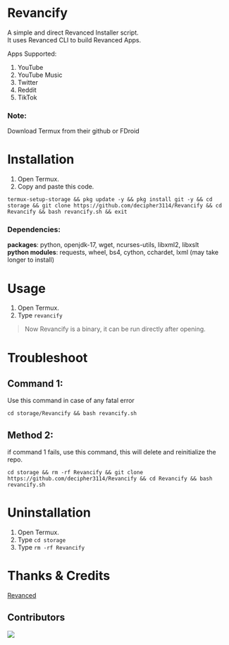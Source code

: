 # Revancify
A simple and direct Revanced Installer script.  
It uses Revanced CLI to build Revanced Apps.

Apps Supported:
1. YouTube
2. YouTube Music
3. Twitter
4. Reddit
5. TikTok


### Note:  
Download Termux from their github or FDroid

# Installation
1. Open Termux.  
2. Copy and paste this code.  
```
termux-setup-storage && pkg update -y && pkg install git -y && cd storage && git clone https://github.com/decipher3114/Revancify && cd Revancify && bash revancify.sh && exit
```
### Dependencies:  
**packages**: python, openjdk-17, wget, ncurses-utils, libxml2, libxslt  
**python modules**: requests, wheel, bs4, cython, cchardet, lxml (may take longer to install)

# Usage
1. Open Termux.  
2. Type `revancify` 
> Now Revancify is a binary, it can be run directly after opening.

# Troubleshoot
## Command 1: 
Use this command in case of any fatal error
```
cd storage/Revancify && bash revancify.sh
```  
## Method 2:  
if command 1 fails, use this command, this will delete and reinitialize the repo.
```
cd storage && rm -rf Revancify && git clone https://github.com/decipher3114/Revancify && cd Revancify && bash revancify.sh
```
# Uninstallation
1. Open Termux.  
2. Type `cd storage`  
3. Type `rm -rf Revancify`  

# Thanks & Credits
[Revanced](https://github.com/revanced) 
## Contributors  
<a href="https://github.com/decipher3114/Revancify/graphs/contributors">
  <img src="https://contrib.rocks/image?repo=decipher3114/Revancify" />
</a>

